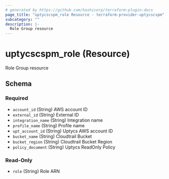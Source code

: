 ```yaml
---
# generated by https://github.com/hashicorp/terraform-plugin-docs
page_title: "uptycscspm_role Resource - terraform-provider-uptycscspm"
subcategory: ""
description: |-
  Role Group resource
---
```


# uptycscspm_role (Resource)

Role Group resource



<!-- schema generated by tfplugindocs -->
## Schema

### Required

- `account_id` (String) AWS account ID
- `external_id` (String) External ID
- `integration_name` (String) Integration name
- `profile_name` (String) Profile name
- `upt_account_id` (String) Uptycs AWS account ID
- `bucket_name` (String) Cloudtrail Bucket
- `bucket_region` (String) Cloudtrail Bucket Region
- `policy_document` (String) Uptycs ReadOnly Policy

### Read-Only

- `role` (String) Role ARN


